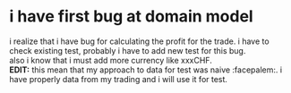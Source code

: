 # i have first bug at domain model

i realize that i have bug for calculating the profit for the trade. i have to check existing test, probably i have to add new test for this bug.  
also i know that i must add more currency like xxxCHF.  
**EDIT:** this mean that my approach to data for test was naive :facepalem:. i have properly data from my trading and i will use it for test.